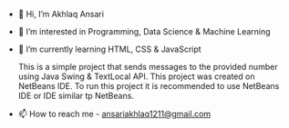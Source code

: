 - 👋 Hi, I’m Akhlaq Ansari
- 👀 I’m interested in Programming, Data Science & Machine Learning
- 🌱 I’m currently learning HTML, CSS & JavaScript

  This is a simple project that sends messages to the provided number using Java Swing & TextLocal API. This project was created on NetBeans IDE. To run this project it is recommended to use NetBeans IDE or IDE similar tp NetBeans.

- 📫 How to reach me - ansariakhlaq1211@gmail.com

<!---
AkhlaqAns/AkhlaqAns is a ✨ special ✨ repository because its `README.md` (this file) appears on your GitHub profile.
You can click the Preview link to take a look at your changes.
--->
